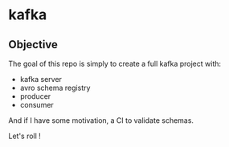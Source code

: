 # kafka

## Objective

The goal of this repo is simply to create a full kafka project with:

- kafka server
- avro schema registry
- producer
- consumer

And if I have some motivation, a CI to validate schemas.

Let's roll !